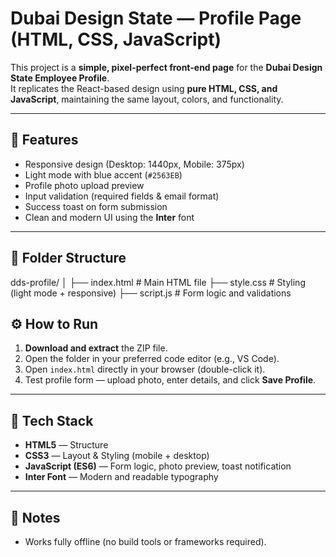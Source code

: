 # Dubai Design State — Profile Page (HTML, CSS, JavaScript)

This project is a **simple, pixel-perfect front-end page** for the **Dubai Design State Employee Profile**.  
It replicates the React-based design using **pure HTML, CSS, and JavaScript**, maintaining the same layout, colors, and functionality.

---

## 🎨 Features

- Responsive design (Desktop: 1440px, Mobile: 375px)
- Light mode with blue accent (`#2563EB`)
- Profile photo upload preview
- Input validation (required fields & email format)
- Success toast on form submission
- Clean and modern UI using the **Inter** font

---

## 📁 Folder Structure

dds-profile/
│
├── index.html # Main HTML file
├── style.css # Styling (light mode + responsive)
├── script.js # Form logic and validations

## ⚙️ How to Run

1. **Download and extract** the ZIP file.
2. Open the folder in your preferred code editor (e.g., VS Code).
3. Open `index.html` directly in your browser (double-click it).
4. Test profile form — upload photo, enter details, and click **Save Profile**.

---

## 🧩 Tech Stack

- **HTML5** — Structure  
- **CSS3** — Layout & Styling (mobile + desktop)  
- **JavaScript (ES6)** — Form logic, photo preview, toast notification  
- **Inter Font** — Modern and readable typography  

---

## 🧠 Notes

- Works fully offline (no build tools or frameworks required).  

